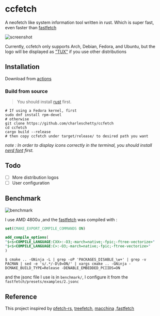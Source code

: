 # ccfetch

A neofetch like system information tool written in rust. Which is super fast, even faster than [fastfetch](https://github.com/fastfetch-cli/fastfetch)

![screenshot](/screenshots/screenshot1.png)

Currently, ccfetch only supports Arch, Debian, Fedora, and Ubuntu, but the logo will be displayed as ["TUX"](https://en.wikipedia.org/wiki/Tux_(mascot)) if you use other distributions

## Installation

Download from [actions](https://github.com/charleschetty/ccfetch/actions/workflows/build.yml)

### Build from source

> You should install [rust](https://www.rust-lang.org/tools/install) first.

```shell
# If using a Fedora kernel, first
sudo dnf install rpm-devel
# otherwise
git clone https://github.com/charleschetty/ccfetch
cd ccfetch
cargo build --release
# then copy ccfetch under target/release/ to desired path you want
```

*note : In order to display icons correctly in the terminal, you should install [nerd font](https://github.com/ryanoasis/nerd-fonts) first.*

## Todo

- [ ] More distribution logos
- [ ] User configuration

## Benchmark

![benchmark](/screenshots/benchmark.png)

I use AMD 4800u ,and the [fastfetch](https://github.com/fastfetch-cli/fastfetch) was compiled with :

```cmake
set(CMAKE_EXPORT_COMPILE_COMMANDS ON)

add_compile_options(
"$<$<COMPILE_LANGUAGE:CXX>:-O3;-march=native;-fpic;-ftree-vectorize>"
"$<$<COMPILE_LANGUAGE:C>:-O3;-march=native;-fpic;-ftree-vectorize>"
)
```

`$ cmake .. -GNinja -L | grep -oP 'PACKAGES_DISABLE_\w+' | grep -v PACMAN | sed -e 's/.*/-D\0=ON/' | xargs cmake .. -GNinja -DCMAKE_BUILD_TYPE=Release -DENABLE_EMBEDDED_PCIIDS=ON`

and the jsonc file I use is in `benchmark/`, I configure it from the `fastfetch/presets/examples/2.jsonc`

## Reference

This project inspired by [pfetch-rs](https://github.com/Gobidev/pfetch-rs), [treefetch](https://github.com/angelofallars/treefetch),  [macchina](https://github.com/Macchina-CLI/macchina) ,[fastfetch](https://github.com/fastfetch-cli/fastfetch)
